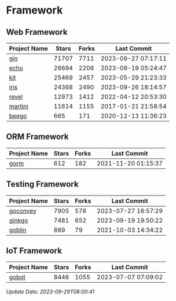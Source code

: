 # Framework

## Web Framework
| Project Name | Stars | Forks | Last Commit |
| ------------ | ----- | ----- | ----------- |
| [gin](https://github.com/gin-gonic/gin) | 71707 | 7711 | 2023-09-27 07:17:11 |
| [echo](https://github.com/labstack/echo) | 26694 | 2206 | 2023-09-19 05:24:47 |
| [kit](https://github.com/go-kit/kit) | 25469 | 2457 | 2023-05-29 21:23:33 |
| [iris](https://github.com/kataras/iris) | 24368 | 2490 | 2023-09-26 18:14:57 |
| [revel](https://github.com/revel/revel) | 12973 | 1412 | 2022-04-12 20:53:30 |
| [martini](https://github.com/go-martini/martini) | 11614 | 1155 | 2017-01-21 21:58:54 |
| [beego](https://github.com/astaxie/beego) | 665 | 171 | 2020-12-13 11:36:23 |

## ORM Framework
| Project Name | Stars | Forks | Last Commit |
| ------------ | ----- | ----- | ----------- |
| [gorm](https://github.com/jinzhu/gorm) | 612 | 182 | 2021-11-20 01:15:37 |

## Testing Framework
| Project Name | Stars | Forks | Last Commit |
| ------------ | ----- | ----- | ----------- |
| [goconvey](https://github.com/smartystreets/goconvey) | 7905 | 578 | 2023-07-27 16:57:29 |
| [ginkgo](https://github.com/onsi/ginkgo) | 7481 | 652 | 2023-09-19 19:50:22 |
| [goblin](https://github.com/franela/goblin) | 889 | 79 | 2021-10-03 14:34:22 |

## IoT Framework
| Project Name | Stars | Forks | Last Commit |
| ------------ | ----- | ----- | ----------- |
| [gobot](https://github.com/hybridgroup/gobot) | 8446 | 1055 | 2023-07-07 07:09:02 |

*Update Date: 2023-09-29T08:00:41*